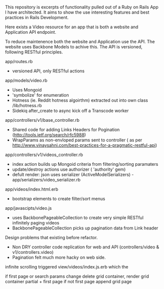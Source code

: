 This repository is excerpts of functionality pulled out of a Ruby on Rails App I have architected. It aims to show the use interesting features and best practices in Rails Development.

Here exists a Video resource for an app that is both a website and Application API endpoint.

To reduce maintenence both the website and Application use the API. The website uses Backbone Models to achive this. The API is versioned, following RESTful principles.


app/routes.rb

- versioned API, only RESTful actions

app/models/video.rb

- Uses Mongoid
- 'symbolize' for enumeration
- Hotness (ie. Reddit hotness algoirthm) extracted out into own class /lib/hotness.rb
- Sidekiq after_create to async kick off a Transcode worker


app/controllers/v1/base_controller.rb

- Shared code for adding Links Headers for Pogination (http://tools.ietf.org/search/rfc5988)
- WrapParams as non-envloped params sent to controller 
 ( as per http://www.vinaysahni.com/best-practices-for-a-pragmatic-restful-api)


app/controllers/v1/videos_controller.rb

- index action builds up Mongoid criteria from filtering/sorting paramaters
- update/destroy actions use authorizer ( 'authority' gem)
- defult render: json uses serializer (ActiveModelSerializers) - app/serializers/video_serializer.rb


app/videos/index.html.erb

- bootstrap elements to create filter/sort menus


app/javascipts/video.js


- uses BackbonePageableCollection to create very simple RESTful infinitely paging videos
- BackbonePageableCollection picks up pagination data from Link header



Design problems that existing before refactor.


- Non DRY controller code replication for web and API  (controllers/video & v1/controllers.video)
- Pagination felt much more hacky on web side.


infinite scrolling triggered view/videos/index.js.erb which the

if first page or search params change
delete grid container, render grid container partial + first page
if not first page
append grid page








